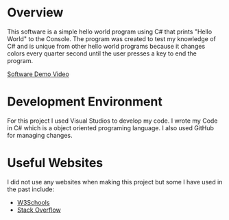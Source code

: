 # Overview

This software is a simple hello world program using C# that prints "Hello World" to the Console. The program was created to test my knowledge of C# and is unique from other hello world programs because it changes colors every quarter second until the user presses a key to end the program.

[Software Demo Video](http://youtube.link.goes.here)

# Development Environment

For this project I used Visual Studios to develop my code.
I wrote my Code in C# which is a object oriented programing language.
I also used GitHub for managing changes.

# Useful Websites

I did not use any websites when making this project but some I have used in the past include:
* [W3Schools](https://www.w3schools.com/)
* [Stack Overflow](https://stackoverflow.com/)